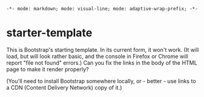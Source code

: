 `-*- mode: markdown; mode: visual-line; mode: adaptive-wrap-prefix; -*-`

# starter-template

This is Bootstrap's starting template. In its current form, it won't work. (It will load, but will look rather basic, and the console in Firefox or Chrome will report "file not found" errors.) Can you fix the links in the body of the HTML page to make it render properly?

(You'll need to install Bootstrap somewhere locally, or - better - use links to a CDN (Content Delivery Network) copy of it.)
